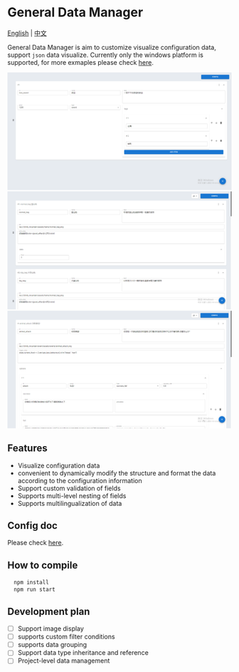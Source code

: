 # General Data Manager

  [English](./README.md) | [中文](./docs/README_zh.md)
  
  
General Data Manager is aim to customize visualize configuration data, support `json` data visualize. Currently only the windows platform is supported, for more exmaples please check [here](./docs/example.md).

![image-20220301155635709](./screenshots/example_weapon.png)
![image-20220301152952560](./screenshots/exmaple_item.png)
![image-20220301154140204](./screenshots/example_event.png)
  
## Features
  
- Visualize configuration data
- convenient to dynamically modify the structure and format the data according to the configuration information
- Support custom validation of fields
- Supports multi-level nesting of fields
- Supports multilingualization of data
 
## Config doc

Please check [here](./docs/API_en.md).
  
## How to compile
  
```shell
  npm install
  npm run start
  ```
  

  
## Development plan
  
- [ ] Support image display
- [ ] supports custom filter conditions
- [ ] supports data grouping
- [ ] Support data type inheritance and reference
- [ ] Project-level data management
